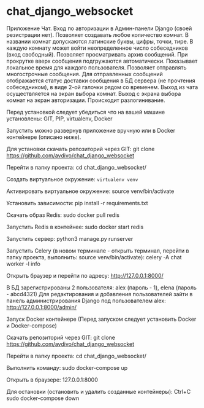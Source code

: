 # chat_django_websocket
Приложение Чат. Вход по авторизации в Админ-панели Django (своей резистрации нет). 
Позволяет создавать любое количество комнат. В названии комнат допускаются латинские буквы, цифры, точки, тире.
В каждую комнату может войти неопределенное число собеседников (вход свободный).
Позволяет просматривать архив сообщений. При прокрутке вверх сообщения подгружаются автоматически.
Показывает локальное время для каждого пользователя. 
Позволяет отправлять многострочные сообщения.
Для отправленных сообщений отображается статус доставки сообщения в БД сервера (не прочтения собеседником), в виде 2-ой галочки рядом со временем.
Выход из чата осуществляется на экран выбора комнат. Выход с экрана выбора комнат на экран авторизации. Происходит разлогинивание.

Перед установкой следует убедиться что на вашей машине установлены: GIT, PIP, virtualenv, Docker

Запустить можно развернув приложение вручную или в Docker контейнере (описано ниже).


Для установки скачать репозиторий через GIT:
git clone https://github.com/avdivo/chat_django_websocket

Перейти в папку проекта:
cd chat_django_websocket/

Создать виртуальное окружение:
`virtualenv venv`

Активировать виртуальное окружение:
source venv/bin/activate

Установить зависимости:
pip install -r requirements.txt

Скачать образ Redis:
sudo docker pull redis

Запустить Redis в контейнее:
sudo docker start redis

Запустить сервер:
python3 manage.py runserver

Запустить Celery 
(в новом терминале - открыть терминал, перейти в папку проекта, выполнить: source venv/bin/activate):
celery -A chat worker -l info

Открыть браузер и перейти по адресу:
http://127.0.0.1:8000/

В БД зарегистрированы 2 пользователя: alex (пароль - 1), elena (пароль - abcd4321)
Для редактирования и добавления пользователей зайти в панель администрирования Django под пользователем alex:
http://127.0.0.1:8000/admin/


Запуск Docker контейнере (Перед запуском следует установить Docker и Docker-compose)

Скачать репозиторий через GIT:
git clone https://github.com/avdivo/chat_django_websocket

Перейти в папку проекта:
cd chat_django_websocket/

Выполнить команду:
sudo docker-compose up

Открыть в браузере:
127.0.0.1:8000

Для остановки (остановить и удалить созданные контейнеры):
Ctrl+C
sudo docker-compose down
